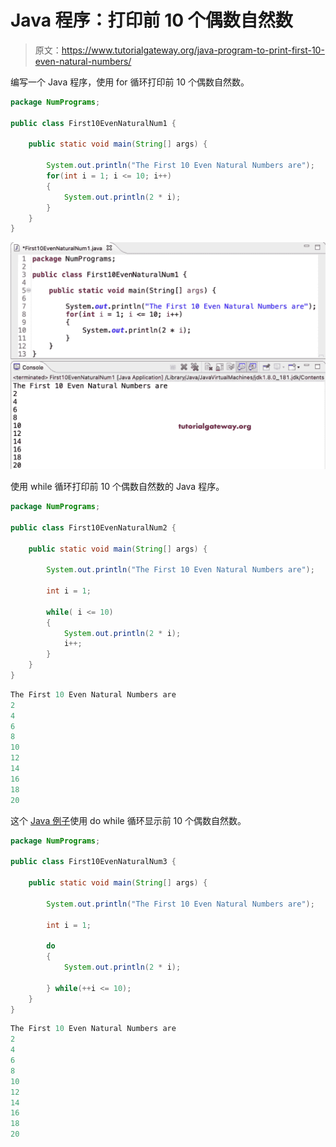 # Java 程序：打印前 10 个偶数自然数

> 原文：<https://www.tutorialgateway.org/java-program-to-print-first-10-even-natural-numbers/>

编写一个 Java 程序，使用 for 循环打印前 10 个偶数自然数。

```java
package NumPrograms;

public class First10EvenNaturalNum1 {

	public static void main(String[] args) {

		System.out.println("The First 10 Even Natural Numbers are");
		for(int i = 1; i <= 10; i++) 
		{
			System.out.println(2 * i);
		}
	}
}
```

![Java Program to Print First 10 Even Natural Numbers](img/6a736ae17c0b49e95d529abd5706bea9.png)

使用 while 循环打印前 10 个偶数自然数的 Java 程序。

```java
package NumPrograms;

public class First10EvenNaturalNum2 {

	public static void main(String[] args) {

		System.out.println("The First 10 Even Natural Numbers are");

		int i = 1;

		while( i <= 10) 
		{
			System.out.println(2 * i);
			i++;
		}
	}
}
```

```java
The First 10 Even Natural Numbers are
2
4
6
8
10
12
14
16
18
20
```

这个 [Java 例子](https://www.tutorialgateway.org/learn-java-programs/)使用 do while 循环显示前 10 个偶数自然数。

```java
package NumPrograms;

public class First10EvenNaturalNum3 {

	public static void main(String[] args) {

		System.out.println("The First 10 Even Natural Numbers are");

		int i = 1;

		do 
		{
			System.out.println(2 * i);

		} while(++i <= 10);
	}
}
```

```java
The First 10 Even Natural Numbers are
2
4
6
8
10
12
14
16
18
20
```